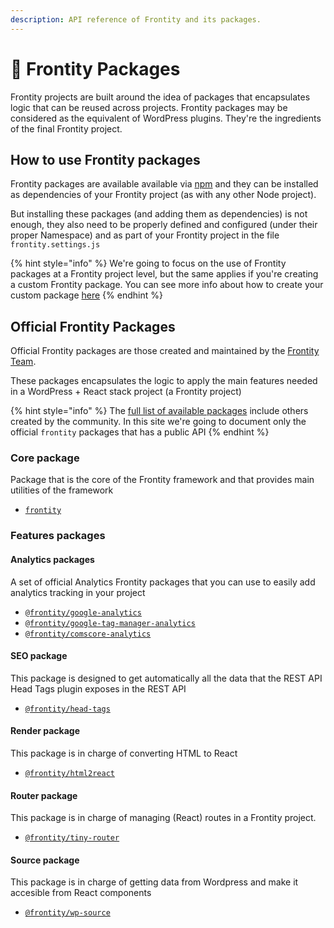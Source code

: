 ```yaml
---
description: API reference of Frontity and its packages.
---
```


# 🍱 Frontity Packages

Frontity projects are built around the idea of packages that encapsulates logic that can be reused across projects. Frontity packages may be considered as the equivalent of WordPress plugins.  They're the ingredients of the final Frontity project.

## How to use Frontity packages

Frontity packages are available available via [npm](https://www.npmjs.com/search?q=keywords:frontity) and they can be installed as dependencies of your Frontity project (as with any other Node project). 

But installing these packages (and adding them as dependencies) is not enough, they also need to be properly defined and configured (under their proper Namespace) and as part of your Frontity project in the file `frontity.settings.js`


{% hint style="info" %}
We're going to focus on the use of Frontity packages at a Frontity project level, but the same applies if you're creating a custom Frontity package. 
You can see more info about how to create your custom package [here](#)
{% endhint %}

## Official Frontity Packages

Official Frontity packages are those created and maintained by the [Frontity Team](https://frontity.org/about-us/). 

These packages encapsulates the logic to apply the main features needed in a WordPress + React stack project (a Frontity project)

{% hint style="info" %}
The [full list of available packages](https://www.npmjs.com/search?q=keywords:frontity) include others created by the community. In this site we're going to document only the official `frontity` packages that has a public API
{% endhint %}

### Core package

Package that is the core of the Frontity framework and that provides main utilities of the framework

* [`frontity`](#)

### Features packages

#### Analytics packages

A set of official Analytics Frontity packages that you can use to easily add analytics tracking in your project

- [`@frontity/google-analytics`](#)
- [`@frontity/google-tag-manager-analytics`](#) 
- [`@frontity/comscore-analytics`](#)

#### SEO package

This package is designed to get automatically all the data that the REST API Head Tags plugin exposes in the REST API

- [`@frontity/head-tags`](#)

#### Render package 

This package is in charge of converting HTML to React

- [`@frontity/html2react`](#)

#### Router package 

This package is in charge of managing (React) routes in a Frontity project.

- [`@frontity/tiny-router`](#)

#### Source package 

This package is in charge of getting data from Wordpress and make it accesible from React components

- [`@frontity/wp-source`](#)

